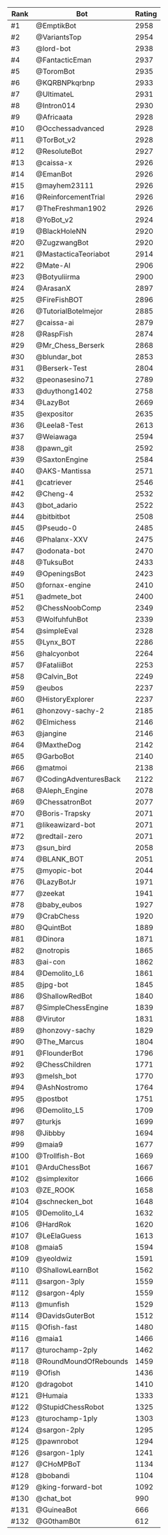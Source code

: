 Rank|Bot|Rating
---|---|---
#1|@EmptikBot|2958
#2|@VariantsTop|2954
#3|@lord-bot|2938
#4|@FantacticEman|2937
#5|@ToromBot|2935
#6|@KQRBNPkqrbnp|2933
#7|@UltimateL|2931
#8|@Intron014|2930
#9|@Africaata|2928
#10|@Occhessadvanced|2928
#11|@TorBot_v2|2928
#12|@ResoluteBot|2927
#13|@caissa-x|2926
#14|@EmanBot|2926
#15|@mayhem23111|2926
#16|@ReinforcementTrial|2926
#17|@TheFreshman1902|2926
#18|@YoBot_v2|2924
#19|@BlackHoleNN|2920
#20|@ZugzwangBot|2920
#21|@MastacticaTeoriabot|2914
#22|@Mate-AI|2906
#23|@Botyuliirma|2900
#24|@ArasanX|2897
#25|@FireFishBOT|2896
#26|@TutorialBotelmejor|2885
#27|@caissa-ai|2879
#28|@RaspFish|2874
#29|@Mr_Chess_Berserk|2868
#30|@blundar_bot|2853
#31|@Berserk-Test|2804
#32|@peonasesino71|2789
#33|@duythong1402|2758
#34|@LazyBot|2669
#35|@expositor|2635
#36|@Leela8-Test|2613
#37|@Weiawaga|2594
#38|@pawn_git|2592
#39|@SaxtonEngine|2584
#40|@AKS-Mantissa|2571
#41|@catriever|2546
#42|@Cheng-4|2532
#43|@bot_adario|2522
#44|@bitbitbot|2508
#45|@Pseudo-0|2485
#46|@Phalanx-XXV|2475
#47|@odonata-bot|2470
#48|@TuksuBot|2433
#49|@OpeningsBot|2423
#50|@fornax-engine|2410
#51|@admete_bot|2400
#52|@ChessNoobComp|2349
#53|@WolfuhfuhBot|2339
#54|@simpleEval|2328
#55|@Lynx_BOT|2286
#56|@halcyonbot|2264
#57|@FataliiBot|2253
#58|@Calvin_Bot|2249
#59|@eubos|2237
#60|@HistoryExplorer|2237
#61|@honzovy-sachy-2|2185
#62|@Elmichess|2146
#63|@jangine|2146
#64|@MaxtheDog|2142
#65|@GarboBot|2140
#66|@matmoi|2138
#67|@CodingAdventuresBack|2122
#68|@Aleph_Engine|2078
#69|@ChessatronBot|2077
#70|@Boris-Trapsky|2071
#71|@likeawizard-bot|2071
#72|@redtail-zero|2071
#73|@sun_bird|2058
#74|@BLANK_BOT|2051
#75|@myopic-bot|2044
#76|@LazyBotJr|1971
#77|@zeekat|1941
#78|@baby_eubos|1927
#79|@CrabChess|1920
#80|@QuintBot|1889
#81|@Dinora|1871
#82|@notropis|1865
#83|@ai-con|1862
#84|@Demolito_L6|1861
#85|@jpg-bot|1845
#86|@ShallowRedBot|1840
#87|@SimpleChessEngine|1839
#88|@Virutor|1831
#89|@honzovy-sachy|1829
#90|@The_Marcus|1804
#91|@FlounderBot|1796
#92|@ChessChildren|1771
#93|@melsh_bot|1770
#94|@AshNostromo|1764
#95|@postbot|1751
#96|@Demolito_L5|1709
#97|@turkjs|1699
#98|@Jibbby|1694
#99|@maia9|1677
#100|@Trollfish-Bot|1669
#101|@ArduChessBot|1667
#102|@simplexitor|1666
#103|@ZE_ROOK|1658
#104|@schnecken_bot|1648
#105|@Demolito_L4|1632
#106|@HardRok|1620
#107|@LeElaGuess|1613
#108|@maia5|1594
#109|@yeoldwiz|1591
#110|@ShallowLearnBot|1562
#111|@sargon-3ply|1559
#112|@sargon-4ply|1559
#113|@munfish|1529
#114|@DavidsGuterBot|1512
#115|@Ofish-fast|1480
#116|@maia1|1466
#117|@turochamp-2ply|1462
#118|@RoundMoundOfRebounds|1459
#119|@Ofish|1436
#120|@dragobot|1410
#121|@Humaia|1333
#122|@StupidChessRobot|1325
#123|@turochamp-1ply|1303
#124|@sargon-2ply|1295
#125|@pawnrobot|1294
#126|@sargon-1ply|1241
#127|@CHoMPBoT|1134
#128|@bobandi|1104
#129|@king-forward-bot|1092
#130|@chat_bot|990
#131|@GuineaBot|666
#132|@G0thamB0t|612
